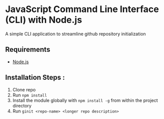 # JavaScript Command Line Interface (CLI) with Node.js

A simple CLI application to streamline github repository initialization

## Requirements

* [Node.js](http://nodejs.org/)

## Installation Steps :

1. Clone repo
2. Run `npm install`
3. Install the module globally with `npm install -g` from within the project directory
4. Run `ginit <repo-name> <longer repo description>`
